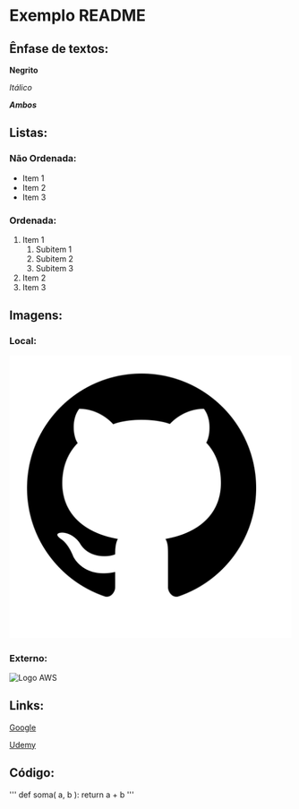# Exemplo README

## Ênfase de textos:

__Negrito__

_Itálico_

_**Ambos**_


## Listas:

### Não Ordenada:

* Item 1
* Item 2
* Item 3

### Ordenada:

1. Item 1
   1. Subitem 1
   2. Subitem 2
   3. Subitem 3
2. Item 2
3. Item 3

## Imagens:

### Local:

![Logo GitHub](img/github_cat.png)

### Externo:

![Logo AWS](https://www.w3schools.com/aws/images/awslogo.png)

## Links:

[Google](https://www.google.com)

[Udemy](https://wwww.udemy.com)


## Código:

'''
def soma( a, b ):
   return a + b
'''

